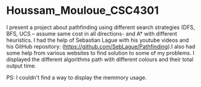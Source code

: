 # Houssam_Mouloue_CSC4301

I present a project about pathfinding using different search strategies (DFS, BFS, UCS – assume same cost in all directions- and A* with different heuristics. I had the help of Sebastian Lague with his youtube videos and his GitHub repository: (https://github.com/SebLague/Pathfinding).I also had some help from various websites to find solution to some of my problems. I displayed the different algorithms path with different colours and their total output time. 

PS: I couldn't find a way to display the memmory usage.
